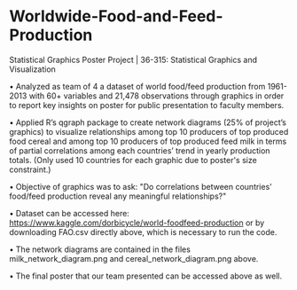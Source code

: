 # Worldwide-Food-and-Feed-Production
Statistical Graphics Poster Project | 36-315: Statistical Graphics and Visualization

•	Analyzed as team of 4 a dataset of world food/feed production from 1961-2013 with 60+ variables and 21,478 observations through graphics in order to report key insights on poster for public presentation to faculty members. 

•	Applied R’s qgraph package to create network diagrams (25% of project’s graphics) to visualize relationships among top 10 producers of top produced food cereal and among top 10 producers of top produced feed milk in terms of partial correlations among each countries’ trend in yearly production totals. (Only used 10 countries for each graphic due to poster's size constraint.) 

• Objective of graphics was to ask: "Do correlations between countries' food/feed production reveal any meaningful relationships?"


• Dataset can be accessed here: https://www.kaggle.com/dorbicycle/world-foodfeed-production or by downloading FAO.csv directly above, which is necessary to run the code.

•	The network diagrams are contained in the files milk_network_diagram.png and cereal_network_diagram.png above.

• The final poster that our team presented can be accessed above as well.

